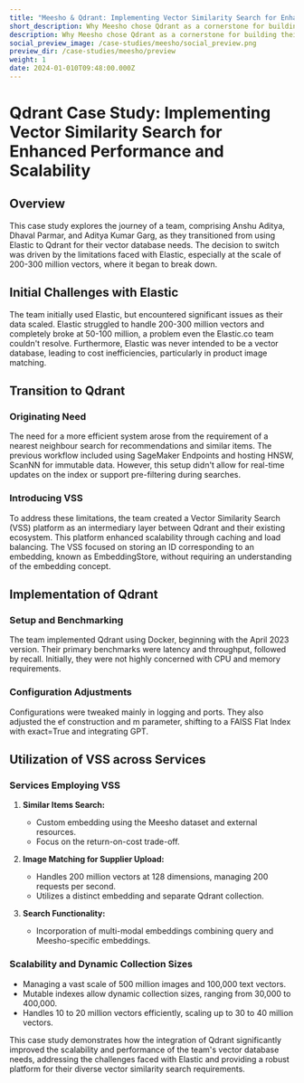 ```yaml
---
title: "Meesho & Qdrant: Implementing Vector Similarity Search for Enhanced Performance and Scalability"
short_description: Why Meesho chose Qdrant as a cornerstone for building their Vector Similarity Search platform
description: Why Meesho chose Qdrant as a cornerstone for building their Vector Similarity Search platform
social_preview_image: /case-studies/meesho/social_preview.png
preview_dir: /case-studies/meesho/preview
weight: 1
date: 2024-01-010T09:48:00.000Z
---
```


# Qdrant Case Study: Implementing Vector Similarity Search for Enhanced Performance and Scalability

## Overview
This case study explores the journey of a team, comprising Anshu Aditya, Dhaval Parmar, and Aditya Kumar Garg, as they transitioned from using Elastic to Qdrant for their vector database needs. The decision to switch was driven by the limitations faced with Elastic, especially at the scale of 200-300 million vectors, where it began to break down.

## Initial Challenges with Elastic
The team initially used Elastic, but encountered significant issues as their data scaled. Elastic struggled to handle 200-300 million vectors and completely broke at 50-100 million, a problem even the Elastic.co team couldn't resolve. Furthermore, Elastic was never intended to be a vector database, leading to cost inefficiencies, particularly in product image matching.

## Transition to Qdrant
### Originating Need
The need for a more efficient system arose from the requirement of a nearest neighbour search for recommendations and similar items. The previous workflow included using SageMaker Endpoints and hosting HNSW, ScanNN for immutable data. However, this setup didn't allow for real-time updates on the index or support pre-filtering during searches.

### Introducing VSS
To address these limitations, the team created a Vector Similarity Search (VSS) platform as an intermediary layer between Qdrant and their existing ecosystem. This platform enhanced scalability through caching and load balancing. The VSS focused on storing an ID corresponding to an embedding, known as EmbeddingStore, without requiring an understanding of the embedding concept.

## Implementation of Qdrant
### Setup and Benchmarking
The team implemented Qdrant using Docker, beginning with the April 2023 version. Their primary benchmarks were latency and throughput, followed by recall. Initially, they were not highly concerned with CPU and memory requirements.

### Configuration Adjustments
Configurations were tweaked mainly in logging and ports. They also adjusted the ef construction and m parameter, shifting to a FAISS Flat Index with exact=True and integrating GPT.

## Utilization of VSS across Services
### Services Employing VSS
1. **Similar Items Search:**
   - Custom embedding using the Meesho dataset and external resources.
   - Focus on the return-on-cost trade-off.

2. **Image Matching for Supplier Upload:**
   - Handles 200 million vectors at 128 dimensions, managing 200 requests per second.
   - Utilizes a distinct embedding and separate Qdrant collection.

3. **Search Functionality:**
   - Incorporation of multi-modal embeddings combining query and Meesho-specific embeddings.

### Scalability and Dynamic Collection Sizes
- Managing a vast scale of 500 million images and 100,000 text vectors.
- Mutable indexes allow dynamic collection sizes, ranging from 30,000 to 400,000.
- Handles 10 to 20 million vectors efficiently, scaling up to 30 to 40 million vectors.

This case study demonstrates how the integration of Qdrant significantly improved the scalability and performance of the team's vector database needs, addressing the challenges faced with Elastic and providing a robust platform for their diverse vector similarity search requirements.